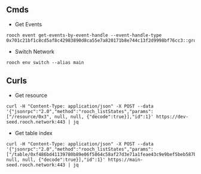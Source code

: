 ## Cmds

* Get Events

```
rooch event get-events-by-event-handle --event-handle-type 0x701c21bf1c8cd5af8c42983890d8ca55e7a820171b8e744c13f2d9998bf76cc3::grow_information_v3::VoteEvent
```

* Switch Network

```
rooch env switch --alias main
```

## Curls

* Get resource

```
curl -H "Content-Type: application/json" -X POST --data '{"jsonrpc":"2.0","method":"rooch_listStates","params":["/resource/0x3", null, null, {"decode":true}],"id":1}' https://dev-seed.rooch.network:443 | jq
```

* Get table index

```
curl -H "Content-Type: application/json" -X POST --data '{"jsonrpc":"2.0","method":"rooch_listStates","params":["/table/0xf486bd41139780b89e06f5864c58af27d3e71a1feae43c9e9bef5beb587b700b", null, null, {"decode":true}],"id":1}' https://main-seed.rooch.network:443 | jq
```